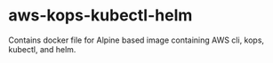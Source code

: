 # aws-kops-kubectl-helm
Contains docker file for Alpine based image containing AWS cli, kops, kubectl, and helm. 
